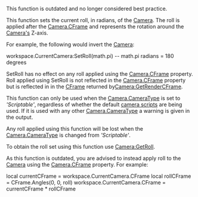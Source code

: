 This function is outdated and no longer considered best practice.

This function sets the current roll, in radians, of the [Camera](https://developer.roblox.com/en-us/api-reference/class/Camera). The roll is applied after the [Camera.CFrame](https://developer.roblox.com/en-us/api-reference/property/Camera/CFrame) and represents the rotation around the [Camera's](https://developer.roblox.com/en-us/api-reference/class/Camera) Z-axis.

For example, the following would invert the [Camera](https://developer.roblox.com/en-us/api-reference/class/Camera):

workspace.CurrentCamera:SetRoll(math.pi) -- math.pi radians = 180 degrees

SetRoll has no effect on any roll applied using the [Camera.CFrame](https://developer.roblox.com/en-us/api-reference/property/Camera/CFrame) property. Roll applied using SetRoll is not reflected in the [Camera.CFrame](https://developer.roblox.com/en-us/api-reference/property/Camera/CFrame) property but is reflected in in the [CFrame](https://developer.roblox.com/en-us/api-reference/datatype/CFrame) returned by[Camera:GetRenderCFrame](https://developer.roblox.com/en-us/api-reference/function/Camera/GetRenderCFrame).

This function can only be used when the [Camera.CameraType](https://developer.roblox.com/en-us/api-reference/property/Camera/CameraType) is set to _'Scriptable'_, regardless of whether the default [camera scripts](http://robloxdev.com/articles/Movement-and-camera-controls) are being used. If it is used with any other [Camera.CameraType](https://developer.roblox.com/en-us/api-reference/property/Camera/CameraType) a warning is given in the output.

Any roll applied using this function will be lost when the [Camera.CameraType](https://developer.roblox.com/en-us/api-reference/property/Camera/CameraType) is changed from _'Scriptable'_.

To obtain the roll set using this function use [Camera:GetRoll](https://developer.roblox.com/en-us/api-reference/function/Camera/GetRoll).

As this function is outdated, you are advised to instead apply roll to the [Camera](https://developer.roblox.com/en-us/api-reference/class/Camera) using the [Camera.CFrame](https://developer.roblox.com/en-us/api-reference/property/Camera/CFrame) property. For example:

local currentCFrame = workspace.CurrentCamera.CFrame
local rollCFrame = CFrame.Angles(0, 0, roll)
workspace.CurrentCamera.CFrame = currentCFrame \* rollCFrame